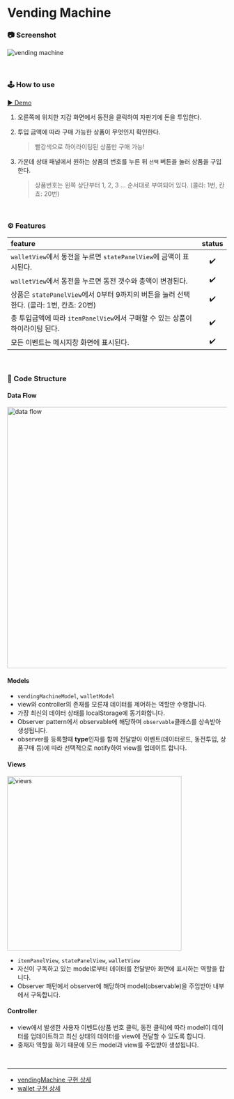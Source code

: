 # Vending Machine

### 📷 Screenshot
![vending machine](https://i.postimg.cc/9Fq3Hx9G/image.png)

<br />

### 🕹️ How to use

[▶️ Demo](https://codesquad-memeber-2020.github.io/vm-4/)

1. 오른쪽에 위치한 지갑 화면에서 동전을 클릭하여 자판기에 돈을 투입한다.

2. 투입 금액에 따라 구매 가능한 상품이 무엇인지 확인한다.
    > 빨강색으로 하이라이팅된 상품만 구매 가능!

3. 가운데 상태 패널에서 원하는 상품의 번호를 누른 뒤 `선택` 버튼을 눌러 상품을 구입한다.
    > 상품번호는 왼쪽 상단부터 1, 2, 3 ... 순서대로 부여되어 있다. (콜라: 1번, 칸쵸: 20번)

<br />

### ⚙️ Features
|feature|status|
|:---|:---:|
|`walletView`에서 동전을 누르면 `statePanelView`에 금액이 표시된다.|✔️|
|`walletView`에서 동전을 누르면 동전 갯수와 총액이 변경된다.|✔️|
|상품은 `statePanelView`에서 0부터 9까지의 버튼을 눌러 선택한다. (콜라: 1번, 칸쵸: 20번)|✔️|
|총 투입금액에 따라 `itemPanelView`에서 구매할 수 있는 상품이 하이라이팅 된다.|✔️|
|모든 이벤트는 메시지창 화면에 표시된다.|✔️|

<br />

### 🚧 Code Structure

#### Data Flow
<img src="https://i.postimg.cc/26Vbcg5Z/image.png" alt="data flow" width="600" />

#### Models
- `vendingMachineModel`, `walletModel`
- view와 controller의 존재를 모른채 데이터를 제어하는 역할만 수행합니다.
- 가장 최신의 데이터 상태를 localStorage에 동기화합니다.
- Observer pattern에서 observable에 해당하며 `observable`클래스를 상속받아 생성됩니다.
- observer를 등록할때 **type**인자를 함께 전달받아 이벤트(데이터로드, 동전투입, 상품구매 등)에 따라 선택적으로 notify하여 view를 업데이트 합니다.

#### Views
<img src="https://i.postimg.cc/15DJNj6m/image.png" alt="views" width="400" />

- `itemPanelView`, `statePanelView`, `walletView`
- 자신이 구독하고 있는 model로부터 데이터를 전달받아 화면에 표시하는 역할을 합니다. 
- Observer 패턴에서 observer에 해당하며 model(observable)을 주입받아 내부에서 구독합니다.

#### Controller
- view에서 발생한 사용자 이벤트(상품 번호 클릭, 동전 클릭)에 따라 model이 데이터를 업데이트하고 최신 상태의 데이터를 view에 전달할 수 있도록 합니다.
- 중재자 역할을 하기 때문에 모든 model과 view를 주입받아 생성됩니다.

<br />

---

- [vendingMachine 구현 상세](https://github.com/codesquad-memeber-2020/vm-4/issues/35)
- [wallet 구현 상세](https://github.com/codesquad-memeber-2020/vm-4/issues/38)
